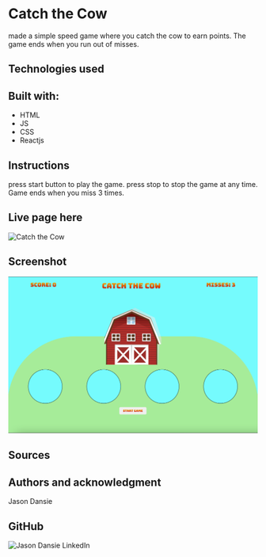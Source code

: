 # Catch the Cow

made a simple speed game where you catch the cow to earn points. The game ends when you run out of misses.

## Technologies used
## Built with:

- HTML
- JS
- CSS
- Reactjs

## Instructions

press start button to play the game. press stop to stop the game at any time. Game ends when you miss 3 times.

## Live page here
![Catch the Cow](https://tangerine-arithmetic-8e671a.netlify.app)

## Screenshot
![Catch the Cow](./src/images/screenshot.png)

## Sources

## Authors and acknowledgment
Jason Dansie

## GitHub 
![Jason Dansie](https://github.com/jasondansie)
LinkedIn